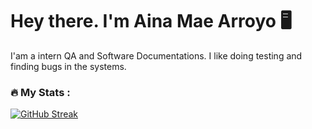 # Hey there. I'm Aina Mae Arroyo 🖥️
</div>

I'am a intern QA and Software Documentations. I like doing testing and finding bugs in the systems. 

### :fire: My Stats :
[![GitHub Streak](https://github-readme-streak-stats.herokuapp.com?user=aynaxz&theme=dark)](https://git.io/streak-stats)
<!--
**aynaxz/aynaxz** is a ✨ _special_ ✨ repository because its `README.md` (this file) appears on your GitHub profile.
-->
